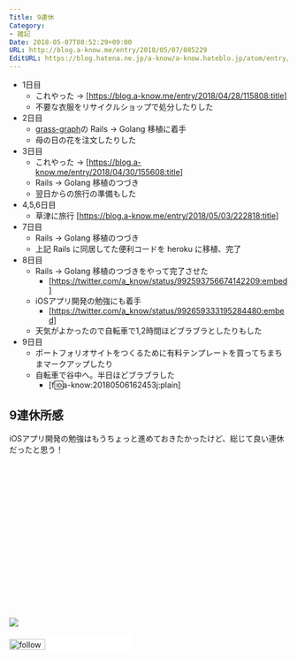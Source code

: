 ```yaml
---
Title: 9連休
Category:
- 雑記
Date: 2018-05-07T08:52:29+09:00
URL: http://blog.a-know.me/entry/2018/05/07/085229
EditURL: https://blog.hatena.ne.jp/a-know/a-know.hateblo.jp/atom/entry/17391345971642224373
---
```


- 1日目
    - これやった -> [https://blog.a-know.me/entry/2018/04/28/115808:title]
    - 不要な衣服をリサイクルショップで処分したりした
- 2日目
    - [grass-graph](https://grass-graph.moshimo.works/)の Rails -> Golang 移植に着手
    - 母の日の花を注文したりした
- 3日目
    - これやった -> [https://blog.a-know.me/entry/2018/04/30/155608:title]
    - Rails -> Golang 移植のつづき
    - 翌日からの旅行の準備もした
- 4,5,6日目
    - 草津に旅行 [https://blog.a-know.me/entry/2018/05/03/222818:title]
- 7日目
    - Rails -> Golang 移植のつづき
    - 上記 Rails に同居してた便利コードを heroku に移植、完了
- 8日目
    - Rails -> Golang 移植のつづきをやって完了させた
        - [https://twitter.com/a_know/status/992593756674142209:embed]
    - iOSアプリ開発の勉強にも着手
        - [https://twitter.com/a_know/status/992659333195284480:embed]
    - 天気がよかったので自転車で1,2時間ほどブラブラとしたりもした
- 9日目
    - ポートフォリオサイトをつくるために有料テンプレートを買ってちまちまマークアップしたり
    - 自転車で谷中へ。半日ほどブラブラした
        - [f:id:a-know:20180506162453j:plain]

## 9連休所感
iOSアプリ開発の勉強はもうちょっと進めておきたかったけど、総じて良い連休だったと思う！


<div>
<br>
<script async src="//pagead2.googlesyndication.com/pagead/js/adsbygoogle.js"></script>
<!-- article-bottom2 -->
<ins class="adsbygoogle"
     style="display:inline-block;width:300px;height:250px"
     data-ad-client="ca-pub-3463034538369189"
     data-ad-slot="5274552934"></ins>
<script>
(adsbygoogle = window.adsbygoogle || []).push({});
</script>

<a href="http://bit.ly/grass-graph" target='blank' rel="nofollow"><img src="https://cdn-ak.f.st-hatena.com/images/fotolife/a/a-know/20170405/20170405220342.png"></a>
<br>
</div>

<div>
<a href='http://cloud.feedly.com/#subscription%2Ffeed%2Fhttp%3A%2F%2Fblog.a-know.me%2Ffeed'  target='blank'><img id='feedlyFollow' src='http://s3.feedly.com/img/follows/feedly-follow-rectangle-volume-small_2x.png' alt='follow us in feedly' width='65' height='20'></a>



<iframe src="//blog.hatena.ne.jp/a-know/a-know.hateblo.jp/subscribe/iframe" allowtransparency="true" frameborder="0" scrolling="no" width="150" height="28"></iframe>
</div>
